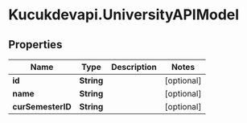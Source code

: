 # Kucukdevapi.UniversityAPIModel

## Properties

Name | Type | Description | Notes
------------ | ------------- | ------------- | -------------
**id** | **String** |  | [optional] 
**name** | **String** |  | [optional] 
**curSemesterID** | **String** |  | [optional] 


